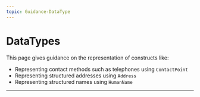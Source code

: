 ```yaml
---
topic: Guidance-DataType
---
```

# DataTypes

This page gives guidance on the representation of constructs like:
<ul>
<li>Representing contact methods such as telephones using <code>ContactPoint</code></li>
<li>Representing structured addresses using <code>Address</code></li>
<li>Representing structured names using <code>HumanName</code></li>
</ul>

---











